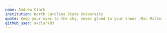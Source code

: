```yaml
---
name: Andrew Clark
institution: North Carolina State University
quote: Keep your eyes to the sky, never glued to your shoes -Mac Miller
github_user: akclark03
---
```

